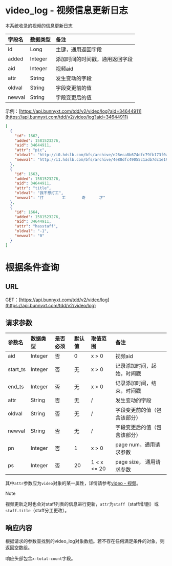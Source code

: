 # video_log - 视频信息更新日志

本系统收录的视频的信息更新日志

字段名 | 数据类型 | 备注
:- | :- | :- 
id | Long | 主键，通用返回字段
added | Integer | 添加时间的时间戳，通用返回字段
aid | Integer | 视频aid
attr | String | 发生变动的字段
oldval | String | 字段变更前的值
newval | String | 字段变更后的值

示例：[https://api.bunnyxt.com/tdd/v2/video/log?aid=34644911](https://api.bunnyxt.com/tdd/v2/video/log?aid=34644911)

```JSON
[
  {
    "id": 1662,
    "added": 1581523276,
    "aid": 34644911,
    "attr": "pic",
    "oldval": "http://i0.hdslb.com/bfs/archive/e26eca8b674dfc79fb173f0aa760730c82e88900.jpg",
    "newval": "http://i1.hdslb.com/bfs/archive/4e80dfc49055c1adb7dc1e191f5fec614ef99583.jpg"
  },
  {
    "id": 1663,
    "added": 1581523276,
    "aid": 34644911,
    "attr": "title",
    "oldval": "我不想打工",
    "newval": "打        工       奇      才"
  },
  {
    "id": 1664,
    "added": 1581523276,
    "aid": 34644911,
    "attr": "hasstaff",
    "oldval": "-1",
    "newval": "0"
  }
]
```

# 根据条件查询

## URL

GET：[https://api.bunnyxt.com/tdd/v2/video/log](https://api.bunnyxt.com/tdd/v2/video/log)

## 请求参数

参数名 | 数据类型 | 是否必须 | 默认值 | 取值范围 | 备注
:- | :- | :- | :- | :- | :-
aid | Integer | 否 | 0 | x > 0 | 视频aid
start_ts | Integer | 否 | 无 | x > 0 | 记录添加时间，起始，时间戳
end_ts | Integer | 否 | 无 | x > 0 | 记录添加时间，结束，时间戳
attr | String | 否 | 无 | / | 发生变动的字段
oldval | String | 否 | 无 | / | 字段变更前的值（包含该部分）
newval | String | 否 | 无 | / | 字段变更后的值（包含该部分）
pn | Integer | 否 | 1 | x > 0 | page num，通用请求参数
ps | Integer | 否 | 20 | 1 < x <= 20 | page size， 通用请求参数

其中`attr`参数应为`video`对象的某一属性，详情请参考[video - 视频](video.md)。

> [!Note]
> 视频更新之时也会对staff列表的信息进行更新，`attr`为`staff`（staff增/删）或`staff.title`（staff分工更改）。

## 响应内容

根据请求的参数查找到的video_log对象数组。若不存在任何满足条件的对象，则返回空数组。

响应头部包含`x-total-count`字段。
